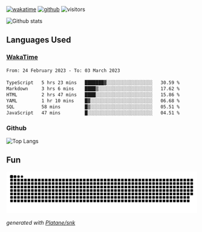 [![wakatime](https://wakatime.com/badge/user/82c377cd-a54c-404c-b7df-177b313ca539.svg)](https://wakatime.com/@82c377cd-a54c-404c-b7df-177b313ca539)
[![github](https://img.shields.io/github/followers/xinthose?logo=github&style=plastic)](https://github.com/alanhamlett?tab=followers)
![visitors](https://visitor-badge.glitch.me/badge?page_id=xinthose&left_color=green&right_color=red)

![Github stats](https://github-readme-stats.vercel.app/api?username=xinthose&show_icons=true&theme=radical&count_private=true)

## Languages Used

### [WakaTime](https://wakatime.com/)
<!--START_SECTION:waka-->

```text
From: 24 February 2023 - To: 03 March 2023

TypeScript   5 hrs 23 mins   ███████▓░░░░░░░░░░░░░░░░░   30.59 %
Markdown     3 hrs 6 mins    ████▒░░░░░░░░░░░░░░░░░░░░   17.62 %
HTML         2 hrs 47 mins   ████░░░░░░░░░░░░░░░░░░░░░   15.86 %
YAML         1 hr 10 mins    █▓░░░░░░░░░░░░░░░░░░░░░░░   06.68 %
SQL          58 mins         █▒░░░░░░░░░░░░░░░░░░░░░░░   05.51 %
JavaScript   47 mins         █░░░░░░░░░░░░░░░░░░░░░░░░   04.51 %
```

<!--END_SECTION:waka-->

### Github

![Top Langs](https://github-readme-stats.vercel.app/api/top-langs/?username=xinthose)

## Fun
![github contribution grid snake animation](https://raw.githubusercontent.com/xinthose/xinthose/output/github-contribution-grid-snake.svg)

_generated with [Platane/snk](https://github.com/Platane/snk)_

